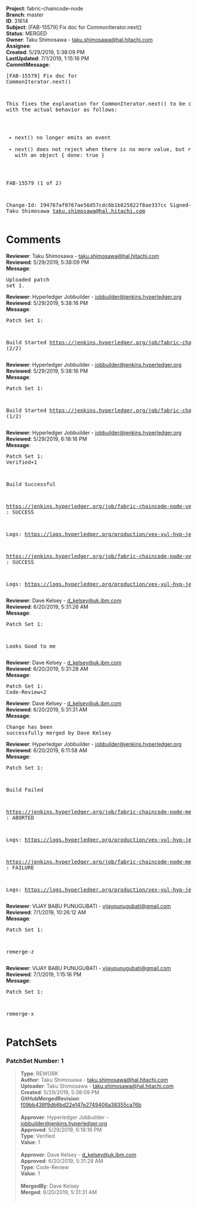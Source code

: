 <strong>Project</strong>: fabric-chaincode-node<br><strong>Branch</strong>: master<br><strong>ID</strong>: 31614<br><strong>Subject</strong>: [FAB-15579] Fix doc for CommonIterator.next()<br><strong>Status</strong>: MERGED<br><strong>Owner</strong>: Taku Shimosawa - taku.shimosawa@hal.hitachi.com<br><strong>Assignee</strong>:<br><strong>Created</strong>: 5/29/2019, 5:38:09 PM<br><strong>LastUpdated</strong>: 7/1/2019, 1:15:16 PM<br><strong>CommitMessage</strong>:<br><pre>[FAB-15579] Fix doc for CommonIterator.next()

This fixes the explanation for CommonIterator.next() to be consistent
with the actual behavior as follows:
  - next() no longer emits an event
  - next() does not reject when there is no more value, but resolves
    with an object { done: true }

FAB-15579 (1 of 2)

Change-Id: I94767af0767ae56d57cdc6b1b825822f8ae337cc
Signed-off-by: Taku Shimosawa <taku.shimosawa@hal.hitachi.com>
</pre><h1>Comments</h1><strong>Reviewer</strong>: Taku Shimosawa - taku.shimosawa@hal.hitachi.com<br><strong>Reviewed</strong>: 5/29/2019, 5:38:09 PM<br><strong>Message</strong>: <pre>Uploaded patch set 1.</pre><strong>Reviewer</strong>: Hyperledger Jobbuilder - jobbuilder@jenkins.hyperledger.org<br><strong>Reviewed</strong>: 5/29/2019, 5:38:16 PM<br><strong>Message</strong>: <pre>Patch Set 1:

Build Started https://jenkins.hyperledger.org/job/fabric-chaincode-node-verify-x86_64/578/ (2/2)</pre><strong>Reviewer</strong>: Hyperledger Jobbuilder - jobbuilder@jenkins.hyperledger.org<br><strong>Reviewed</strong>: 5/29/2019, 5:38:16 PM<br><strong>Message</strong>: <pre>Patch Set 1:

Build Started https://jenkins.hyperledger.org/job/fabric-chaincode-node-verify-s390x/578/ (1/2)</pre><strong>Reviewer</strong>: Hyperledger Jobbuilder - jobbuilder@jenkins.hyperledger.org<br><strong>Reviewed</strong>: 5/29/2019, 6:18:16 PM<br><strong>Message</strong>: <pre>Patch Set 1: Verified+1

Build Successful 

https://jenkins.hyperledger.org/job/fabric-chaincode-node-verify-s390x/578/ : SUCCESS

Logs: https://logs.hyperledger.org/production/vex-yul-hyp-jenkins-3/fabric-chaincode-node-verify-s390x/578

https://jenkins.hyperledger.org/job/fabric-chaincode-node-verify-x86_64/578/ : SUCCESS

Logs: https://logs.hyperledger.org/production/vex-yul-hyp-jenkins-3/fabric-chaincode-node-verify-x86_64/578</pre><strong>Reviewer</strong>: Dave Kelsey - d_kelsey@uk.ibm.com<br><strong>Reviewed</strong>: 6/20/2019, 5:31:26 AM<br><strong>Message</strong>: <pre>Patch Set 1:

Looks Good to me</pre><strong>Reviewer</strong>: Dave Kelsey - d_kelsey@uk.ibm.com<br><strong>Reviewed</strong>: 6/20/2019, 5:31:28 AM<br><strong>Message</strong>: <pre>Patch Set 1: Code-Review+2</pre><strong>Reviewer</strong>: Dave Kelsey - d_kelsey@uk.ibm.com<br><strong>Reviewed</strong>: 6/20/2019, 5:31:31 AM<br><strong>Message</strong>: <pre>Change has been successfully merged by Dave Kelsey</pre><strong>Reviewer</strong>: Hyperledger Jobbuilder - jobbuilder@jenkins.hyperledger.org<br><strong>Reviewed</strong>: 6/20/2019, 6:11:58 AM<br><strong>Message</strong>: <pre>Patch Set 1:

Build Failed 

https://jenkins.hyperledger.org/job/fabric-chaincode-node-merge-s390x/178/ : ABORTED

Logs: https://logs.hyperledger.org/production/vex-yul-hyp-jenkins-3/fabric-chaincode-node-merge-s390x/178

https://jenkins.hyperledger.org/job/fabric-chaincode-node-merge-x86_64/178/ : FAILURE

Logs: https://logs.hyperledger.org/production/vex-yul-hyp-jenkins-3/fabric-chaincode-node-merge-x86_64/178</pre><strong>Reviewer</strong>: VIJAY BABU PUNUGUBATI - vijaypunugubati@gmail.com<br><strong>Reviewed</strong>: 7/1/2019, 10:26:12 AM<br><strong>Message</strong>: <pre>Patch Set 1:

remerge-z</pre><strong>Reviewer</strong>: VIJAY BABU PUNUGUBATI - vijaypunugubati@gmail.com<br><strong>Reviewed</strong>: 7/1/2019, 1:15:16 PM<br><strong>Message</strong>: <pre>Patch Set 1:

remerge-x</pre><h1>PatchSets</h1><h3>PatchSet Number: 1</h3><blockquote><strong>Type</strong>: REWORK<br><strong>Author</strong>: Taku Shimosawa - taku.shimosawa@hal.hitachi.com<br><strong>Uploader</strong>: Taku Shimosawa - taku.shimosawa@hal.hitachi.com<br><strong>Created</strong>: 5/29/2019, 5:38:09 PM<br><strong>GitHubMergedRevision</strong>: [f09bb438f9db6bd22e147e2749406a38355ca76b](https://github.com/hyperledger-gerrit-archive/fabric-chaincode-node/commit/f09bb438f9db6bd22e147e2749406a38355ca76b)<br><br><strong>Approver</strong>: Hyperledger Jobbuilder - jobbuilder@jenkins.hyperledger.org<br><strong>Approved</strong>: 5/29/2019, 6:18:16 PM<br><strong>Type</strong>: Verified<br><strong>Value</strong>: 1<br><br><strong>Approver</strong>: Dave Kelsey - d_kelsey@uk.ibm.com<br><strong>Approved</strong>: 6/20/2019, 5:31:28 AM<br><strong>Type</strong>: Code-Review<br><strong>Value</strong>: 1<br><br><strong>MergedBy</strong>: Dave Kelsey<br><strong>Merged</strong>: 6/20/2019, 5:31:31 AM<br><br></blockquote>